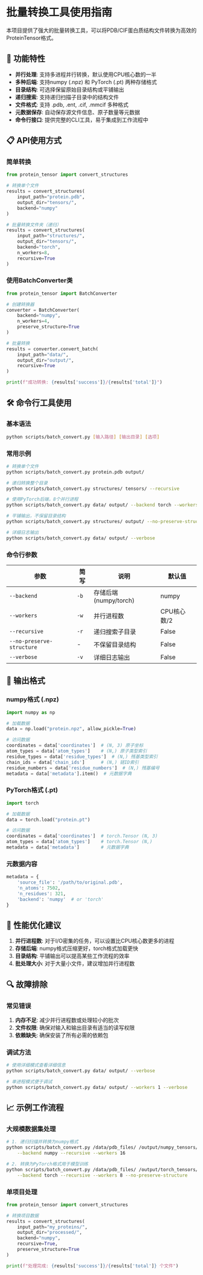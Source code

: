 # 批量转换工具使用指南

本项目提供了强大的批量转换工具，可以将PDB/CIF蛋白质结构文件转换为高效的ProteinTensor格式。

## 🚀 功能特性

- **并行处理**: 支持多进程并行转换，默认使用CPU核心数的一半
- **多种后端**: 支持numpy (.npz) 和 PyTorch (.pt) 两种存储格式  
- **目录结构**: 可选择保留原始目录结构或平铺输出
- **递归搜索**: 支持递归扫描子目录中的结构文件
- **文件格式**: 支持 .pdb, .ent, .cif, .mmcif 多种格式
- **元数据保存**: 自动保存源文件信息、原子数量等元数据
- **命令行接口**: 提供完整的CLI工具，易于集成到工作流程中

## 📋 API使用方式

### 简单转换

```python
from protein_tensor import convert_structures

# 转换单个文件
results = convert_structures(
    input_path="protein.pdb",
    output_dir="tensors/",
    backend="numpy"
)

# 批量转换文件夹（递归）
results = convert_structures(
    input_path="structures/", 
    output_dir="tensors/",
    backend="torch",
    n_workers=8,
    recursive=True
)
```

### 使用BatchConverter类

```python
from protein_tensor import BatchConverter

# 创建转换器
converter = BatchConverter(
    backend="numpy",
    n_workers=4,
    preserve_structure=True
)

# 批量转换
results = converter.convert_batch(
    input_path="data/",
    output_dir="output/",
    recursive=True
)

print(f"成功转换: {results['success']}/{results['total']}")
```

## 🛠️ 命令行工具使用

### 基本语法

```bash
python scripts/batch_convert.py [输入路径] [输出目录] [选项]
```

### 常用示例

```bash
# 转换单个文件
python scripts/batch_convert.py protein.pdb output/

# 递归转换整个目录
python scripts/batch_convert.py structures/ tensors/ --recursive

# 使用PyTorch后端，8个并行进程
python scripts/batch_convert.py data/ output/ --backend torch --workers 8

# 平铺输出，不保留目录结构
python scripts/batch_convert.py structures/ output/ --no-preserve-structure

# 详细日志输出
python scripts/batch_convert.py data/ output/ --verbose
```

### 命令行参数

| 参数 | 简写 | 说明 | 默认值 |
|------|------|------|--------|
| `--backend` | `-b` | 存储后端 (numpy/torch) | numpy |
| `--workers` | `-w` | 并行进程数 | CPU核心数/2 |
| `--recursive` | `-r` | 递归搜索子目录 | False |
| `--no-preserve-structure` | - | 不保留目录结构 | False |
| `--verbose` | `-v` | 详细日志输出 | False |

## 📁 输出格式

### numpy格式 (.npz)

```python
import numpy as np

# 加载数据
data = np.load("protein.npz", allow_pickle=True)

# 访问数据
coordinates = data['coordinates']  # (N, 3) 原子坐标
atom_types = data['atom_types']    # (N,) 原子类型索引
residue_types = data['residue_types']  # (N,) 残基类型索引
chain_ids = data['chain_ids']      # (N,) 链ID索引
residue_numbers = data['residue_numbers']  # (N,) 残基编号
metadata = data['metadata'].item()  # 元数据字典
```

### PyTorch格式 (.pt)

```python
import torch

# 加载数据
data = torch.load("protein.pt")

# 访问数据
coordinates = data['coordinates']  # torch.Tensor (N, 3)
atom_types = data['atom_types']    # torch.Tensor (N,)
metadata = data['metadata']        # 元数据字典
```

### 元数据内容

```python
metadata = {
    'source_file': '/path/to/original.pdb',
    'n_atoms': 7502,
    'n_residues': 321,
    'backend': 'numpy'  # or 'torch'
}
```

## 🎯 性能优化建议

1. **并行进程数**: 对于I/O密集的任务，可以设置比CPU核心数更多的进程
2. **存储后端**: numpy格式压缩更好，torch格式加载更快
3. **目录结构**: 平铺输出可以提高某些工作流程的效率
4. **批处理大小**: 对于大量小文件，建议增加并行进程数

## 🔍 故障排除

### 常见错误

1. **内存不足**: 减少并行进程数或处理较小的批次
2. **文件权限**: 确保对输入和输出目录有适当的读写权限
3. **依赖缺失**: 确保安装了所有必需的依赖包

### 调试方法

```bash
# 使用详细模式查看详细信息
python scripts/batch_convert.py data/ output/ --verbose

# 单进程模式便于调试
python scripts/batch_convert.py data/ output/ --workers 1 --verbose
```

## 📈 示例工作流程

### 大规模数据集处理

```bash
# 1. 递归扫描并转换为numpy格式
python scripts/batch_convert.py /data/pdb_files/ /output/numpy_tensors/ \
    --backend numpy --recursive --workers 16

# 2. 转换为PyTorch格式用于模型训练  
python scripts/batch_convert.py /data/pdb_files/ /output/torch_tensors/ \
    --backend torch --recursive --workers 8 --no-preserve-structure
```

### 单项目处理

```python
from protein_tensor import convert_structures

# 转换项目数据
results = convert_structures(
    input_path="my_proteins/",
    output_dir="processed/",
    backend="numpy",
    recursive=True,
    preserve_structure=True
)

print(f"处理完成: {results['success']}/{results['total']} 个文件")
``` 